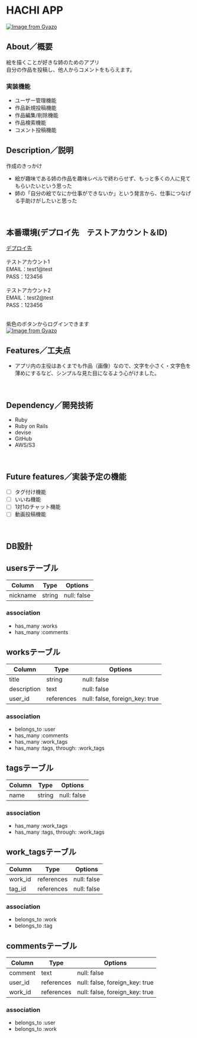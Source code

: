 # HACHI APP


[![Image from Gyazo](https://i.gyazo.com/2f889cba5ab3b9b10089038bd15f956b.gif)](https://gyazo.com/2f889cba5ab3b9b10089038bd15f956b)

## About／概要

絵を描くことが好きな姉のためのアプリ<br>
自分の作品を投稿し、他人からコメントをもらえます。
<br>

### 実装機能
- ユーザー管理機能
- 作品新規投稿機能
- 作品編集/削除機能
- 作品検索機能
- コメント投稿機能


## Description／説明

作成のきっかけ
- 絵が趣味である姉の作品を趣味レベルで終わらせず、もっと多くの人に見てもらいたいという思った
- 姉の「自分の絵でなにか仕事ができないか」という発言から、仕事につなげる手助けがしたいと思った
<br>


## 本番環境(デプロイ先　テストアカウント＆ID)

[デプロイ先](https://hachi-app.herokuapp.com/)
<br><br>
テストアカウント1<br>
EMAIL：test1@test<br>
PASS：123456<br>
<br>
テストアカウント2<br>
EMAIL：test2@test<br>
PASS：123456<br>
<br>

紫色のボタンからログインできます
<br>
[![Image from Gyazo](https://i.gyazo.com/478f2245830b5caf322ecbc3c2153655.png)](https://gyazo.com/478f2245830b5caf322ecbc3c2153655)
<br>


## Features／工夫点

- アプリ内の主役はあくまでも作品（画像）なので、文字を小さく・文字色を薄めにするなど、シンプルな見た目になるよう心がけました。
<br>

## Dependency／開発技術

- Ruby
- Ruby on Rails
- devise
- GitHub
- AWS/S3
<br>

## Future features／実装予定の機能

- [ ] タグ付け機能
- [ ] いいね機能
- [ ] 1対1のチャット機能
- [ ] 動画投稿機能
<br>


## DB設計


## usersテーブル
| Column   | Type   | Options     |
| -------- | ------ | ----------- |
| nickname | string | null: false |

### association
- has_many :works
- has_many :comments



## worksテーブル
| Column      | Type       | Options                            |
| ----------- | ---------- | ---------------------------------- |
| title       | string     | null: false                        |
| description | text       | null: false                        |
| user_id     | references | null: false, foreign_key: true     |

### association
- belongs_to :user
- has_many :comments
- has_many :work_tags
- has_many :tags, through: :work_tags



## tagsテーブル
| Column | Type   | Options     |
| ------ | ------ | ----------- |
| name   | string | null: false |

### association
- has_many :work_tags
- has_many :tags, through: :work_tags



## work_tagsテーブル
| Column  | Type       | Options     |
| ------- | ---------- | ----------- |
| work_id | references | null: false |
| tag_id  | references | null: false |

### association
- belongs_to :work
- belongs_to :tag



## commentsテーブル
| Column  | Type       | Options                        |
| ------- | ---------- | ------------------------------ |
| comment | text       | null: false                    |
| user_id | references | null: false, foreign_key: true |
| work_id | references | null: false, foreign_key: true |

### association
- belongs_to :user
- belongs_to :work
